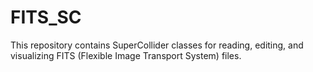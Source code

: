# FITS_SC

This repository contains SuperCollider classes for reading, editing, and visualizing FITS (Flexible Image Transport System) files.
